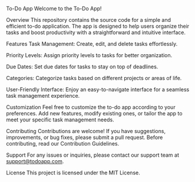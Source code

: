 To-Do App
Welcome to the To-Do App!

Overview
This repository contains the source code for a simple and efficient to-do application. The app is designed to help users organize their tasks and boost productivity with a straightforward and intuitive interface.

Features
Task Management: Create, edit, and delete tasks effortlessly.

Priority Levels: Assign priority levels to tasks for better organization.

Due Dates: Set due dates for tasks to stay on top of deadlines.

Categories: Categorize tasks based on different projects or areas of life.

User-Friendly Interface: Enjoy an easy-to-navigate interface for a seamless task management experience.

Customization
Feel free to customize the to-do app according to your preferences. Add new features, modify existing ones, or tailor the app to meet your specific task management needs.

Contributing
Contributions are welcome! If you have suggestions, improvements, or bug fixes, please submit a pull request. Before contributing, read our Contribution Guidelines.

Support
For any issues or inquiries, please contact our support team at support@todoapp.com.

License
This project is licensed under the MIT License.

